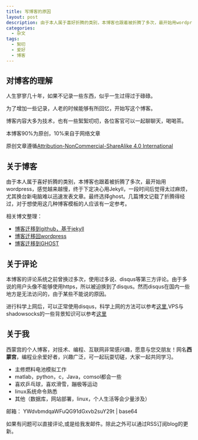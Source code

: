 ```yaml
---
title: 写博客的原因
layout: post
description: 由于本人属于喜好折腾的类别，本博客也跟着被折腾了多次，最开始用wordpress，感觉越来越慢，终于下定决心用Jekyll，一段时间后觉得太过麻烦，尤其换台新电脑难以迅速发表文章。最终选择ghost。几篇博文记载了折腾得经过，对于想使用这几种博客模板的人应该有一定参考。
categories:
  - 杂文
tags: 
  - 絮叨
  - 爱好
  - 博客
---
```



对博客的理解
----

人生寥寥几十年，如果不记录一些东西，似乎一生过得过于碌碌。

为了增加一些记录，人老的时候能够有所回忆，开始写这个博客。

博客内容大多为技术，也有一些絮絮叨叨，各位客官可以一起聊聊天，喝喝茶。

本博客90%为原创，10%来自于网络文章

原创文章遵循[Attribution-NonCommercial-ShareAlike 4.0 International](http://creativecommons.org/licenses/by-nc-sa/4.0/)

关于博客
---
由于本人属于喜好折腾的类别，本博客也跟着被折腾了多次，最开始用wordpress，感觉越来越慢，终于下定决心用Jekyll，一段时间后觉得太过麻烦，尤其换台新电脑难以迅速发表文章。最终选择ghost。几篇博文记载了折腾得经过，对于想使用这几种博客模板的人应该有一定参考。

相关博文整理：

- [博客迁移到github，基于jekyll](https://simongong.net/-e5-8d-9a-e5-ae-a2-e8-bf-81-e7-a7-bb-e5-88-b0github-ef-bc-8c-e5-9f-ba-e4-ba-8ejekyll/)
- [博客迁移回wordpress](https://simongong.net/-e5-8d-9a-e5-ae-a2-e8-bf-81-e7-a7-bb-e5-9b-9ewordpress/)
- [博客迁移到GHOST](https://simongong.net/zhe-teng-bo-ke-qian-yi-dao-ghost/)

关于评论
---
本博客的评论系统之前曾换过多次，使用过多说、disqus等第三方评论。由于多说的用户头像不能够使用https，所以被迫换到了disqus。然而disqus在国内一些地方是无法访问的，由于某些不能说的原因。

进行科学上网后，可以正常使用disqus，科学上网的方法可以参考[这里](https://simongong.net/chrome-shadowsocks--e9-85-8d-e5-90-88-gfwlist-e6-97-a0-e7-bc-9d-e7-a7-91-e5-ad-a6-e4-b8-8a-e7-bd-91/),VPS与shadowsocks的一些背景知识可以参考[这里](https://simongong.net/-e7-ae-80-e5-8d-95-e7-9a-84-e6-a2-af-e5-ad-90-e6-90-ad-e5-bb-ba-e6-96-b9-e6-b3-95-ef-bc-8c-e6-9c-80-e5-b0-8f-e6-88-90-e6-9c-ac-ef-bc-8c-e6-9c-80-e6-96/)

关于我
---
西蒙宫的个人博客，对技术、编程、互联网非常感兴趣，愿意与您交朋友！网名**西蒙宫**，编程业余爱好者，兴趣广泛，可一起玩耍切磋，大家一起共同学习。

-   主修燃料电池模拟工作
-   matlab，python，c，Java，comsol都会一些
-   喜欢乒乓球，喜欢滑雪，蹦极等运动
-   linux系统命令熟悉
-   其他（数据库，网站部署，linux，个人生活等会少量涉及）

邮箱： YWdvbmdqaWFuQG91dGxvb2suY29t  | base64

如果有问题可以直接评论,或是给我发邮件。除此之外可以通过RSS订阅blog的更新。